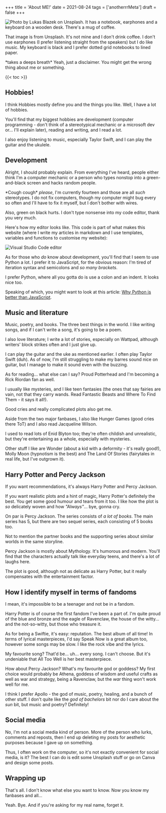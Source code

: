 +++
title = 'About ME!'
date = 2021-08-24
tags = ['anotherrrMeta']
draft = false
+++

<!-- meta:
- title: About ME!
- template: archive
- date: 24. August 2021
- tags: features, public, about
- img-header: https://i.imgur.com/qZJyhRR.jpg
- img-alt: Photo by Lukas Blazek on Unsplash
-->

![Photo by Lukas Blazek on Unsplash. It has a notebook, earphones and a keyboard on a wooden desk. There's a mug of coffee.](https://i.imgur.com/qZJyhRR.jpg)

That image is from Unsplash. It's not mine and I don't drink coffee. I don't use earphones (I prefer listening straight from the speakers) but I do like music. My keyboard is black and I prefer dotted grid notebooks to lined paper.

\*takes a deeps breath\* Yeah, just a disclaimer. You might get the wrong thing about me or something.

{{< toc >}}

## Hobbies!

I think Hobbies mostly define you and the things you like. Well, I have a lot of hobbies. 

You'll find that my biggest hobbies are development (computer programming - don't think of a stereotypical mechanic or a microsoft dev or... I'll explain later), reading and writing, and I read a lot. 

I also enjoy listening to music, especially Taylor Swift, and I can play the guitar and the ukulele.

## Development

Alright, I should probably explain. From everything I've heard, people either think I'm a computer mechanic or a person who types nonstop into a green-and-black screen and hacks random people.

\*Cough cough\* *please*, I'm currently fourteen and those are all *such* stereotypes. I do not fix computers, though my computer might bug every so often and I'll have to fix it myself, but I don't bother with wires. 

Also, green on black hurts. I don't type nonsense into my code editor, thank you very much.

Here's how my editor looks like. This code is part of what makes this website (where I write my articles in markdown and I use templates, variables and functions to customise my website):

![Visual Studio Code editor](https://i.imgur.com/luHbTd0.png)

As for those who *do* know about development, you'll find that I seem to use Python a lot. I prefer it to JavaScript, for the obvious reason: I'm tired of iteration syntax and semicolons and *so many brackets*. 

I prefer Python, where all you gotta do is use a colon and an indent. It looks nice too.

Speaking of which, you might want to look at this article: [Why Python is better than JavaScript](../why-learn-py).

## Music and literature

Music, poetry, and books. The three best things in the world. I like writing songs, and if I can't write a song, it's going to be a poem. 

I also love literature; I write a lot of stories, especially on Wattpad, although writers' block strikes often and I just give up.

I can play the guitar and the uke as mentioned earlier. I often play Taylor Swift (duh). As of now, I'm still struggling to make my barres sound nice on guitar, but I manage to make it sound even with the buzzing.

As for reading... what else can I say? Proud Potterhead and I'm  becoming a Rick Riordan fan as well.

 I usually like mysteries, and I like teen fantasies (the ones that say fairies are vain, not that they carry wands. Read Fantastic Beasts and Where To Find Them - it says it all!). 
 
 Good cries and really complicated plots also get me.

Aside from the two major fanbases, I also like Hunger Games (good cries there ToT) and I also read Jacqueline Wilson. 

I used to read lots of Enid Blyton too; they're often childish and unrealistic, but they're entertaining as a whole, especially with mysteries. 

Other stuff I like are Wonder (about a kid with a deformity - it's really good!), Molly Moon (hypnotism is the best) and The Land Of Stories (fairytales in real life, but I've outgrown it).

## Harry Potter and Percy Jackson

If you want recommendations, it's always Harry Potter and Percy Jackson. 

If you want realistic plots and a hint of magic, Harry Potter's definitely the best. You get some good humour and tears from it too. I like how the plot is *so* delicately woven and how *"Always"*... bye, gonna cry.

On par is Percy Jackson. The series consists of *a lot of books*. The main series has 5, but there are two sequel series, each consisting of 5 books too. 

Not to mention the partner books and the supporting series about similar worlds in the same storyline.

Percy Jackson is mostly about Mythology. It's humorous and modern. You'll find that the characters actually talk like everyday teens, and there's a lot of laughs here. 

The plot is good, although not as delicate as Harry Potter, but it really compensates with the entertainment factor. 

## How I identify myself in terms of fandoms

I mean, it's impossible to be a teenager and not be in a fandom.

Harry Potter is of course the first fandom I've been a part of. I'm quite proud of the blue and bronze and the eagle of Ravenclaw, the house of the witty... and the not-so-witty, but those who treasure it.

As for being a Swiftie, it's easy: reputation. The best album of all time! In terms of lyrical masterpieces, I'd say Speak Now is a great album too, however some songs may be slow. I like the rock vibe and the lyrics.

My favourite song? That'd be... uh... every song. I can't choose. But it's undeniable that All Too Well is her best masterpiece.

How about Percy Jackson? What's my favourite god or goddess? My first choice would probably be Athena, goddess of wisdom and useful crafts as well as war and strategy, being a Ravenclaw, but the *war* thing won't work well for me.

I think I prefer Apollo - the god of music, poetry, healing, and a bunch of other stuff. I don't quite like the *god of bachelors* bit nor do I care about the *sun* bit, but music and poetry? Definitely!

## Social media

No, I'm not a social media kind of person. More of the person who lurks, comments and reposts, then I end up deleting my posts for aesthetic purposes because I gave up on something.

Thus, I often work on the computer, so it's not exactly convenient for social media, is it? The best I can do is edit some Unsplash stuff or go on Canva and design some posts.

## Wrapping up

That's all. I don't know what else you want to know. Now you know my fanbases and all...

Yeah. Bye. And if you're asking for my real name, forget it. 

